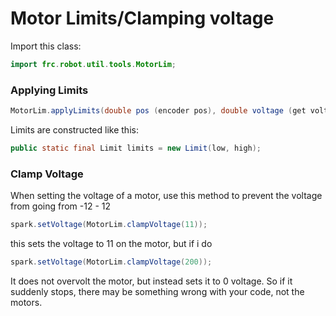 # Motor Limits/Clamping voltage
Import this class:

```java
import frc.robot.util.tools.MotorLim;
```

### Applying Limits
```java
MotorLim.applyLimits(double pos (encoder pos), double voltage (get voltage of motor), Limit limit (the limits of the motor you set))
```
Limits are constructed like this:
```java
public static final Limit limits = new Limit(low, high);
```
### Clamp Voltage
When setting the voltage of a motor, use this method to prevent the voltage from going from -12 - 12

```java
spark.setVoltage(MotorLim.clampVoltage(11));
```
this sets the voltage to 11 on the motor, but if i do
```java
spark.setVoltage(MotorLim.clampVoltage(200));
```
It does not overvolt the motor, but instead sets it to 0 voltage. So if it suddenly stops, there may be something wrong with your code, not the motors.
